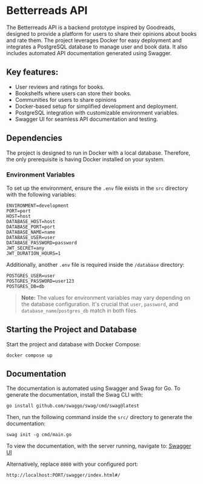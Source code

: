 # Betterreads API
The Betterreads API is a backend prototype inspired by Goodreads, designed to provide a platform for users to share their opinions about books and rate them. The project leverages Docker for easy deployment and integrates a PostgreSQL database to manage user and book data. It also includes automated API documentation generated using Swagger.

## Key features:
- User reviews and ratings for books.
- Bookshelfs where users can store their books.
- Communities for users to share opinions
- Docker-based setup for simplified development and deployment.
- PostgreSQL integration with customizable environment variables.
- Swagger UI for seamless API documentation and testing.
  
## Dependencies

The project is designed to run in Docker with a local database. Therefore, the only prerequisite is having Docker installed on your system.

### Environment Variables

To set up the environment, ensure the `.env` file exists in the `src` directory with the following variables:

```shell
ENVIRONMENT=development
PORT=port
HOST=host
DATABASE_HOST=host
DATABASE_PORT=port
DATABASE_NAME=name
DATABASE_USER=user
DATABASE_PASSWORD=password
JWT_SECRET=any
JWT_DURATION_HOURS=1
```

Additionally, another `.env` file is required inside the `/database` directory:

```shell
POSTGRES_USER=user
POSTGRES_PASSWORD=user123
POSTGRES_DB=db
```

> **Note:** The values for environment variables may vary depending on the database configuration. It's crucial that `user`, `password`, and `database_name`/`postgres_db` match in both files.

## Starting the Project and Database

Start the project and database with Docker Compose:

```shell
docker compose up
```

## Documentation

The documentation is automated using Swagger and Swag for Go. To generate the documentation, install the Swag CLI with:

```shell
go install github.com/swaggo/swag/cmd/swag@latest
```

Then, run the following command inside the `src/` directory to generate the documentation:

```shell
swag init -g cmd/main.go
```

To view the documentation, with the server running, navigate to:
[Swagger UI](http://localhost:8080/swagger/index.html#/)

Alternatively, replace `8080` with your configured port:

```
http://localhost:PORT/swagger/index.html#/
